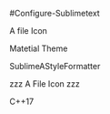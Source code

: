 ﻿#Configure-Sublimetext

A file Icon

Matetial Theme

SublimeAStyleFormatter

zzz A File Icon zzz

C++17
